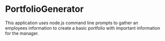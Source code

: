 # PortfolioGenerator
This application uses node.js command line prompts to gather an employees information to create a basic portfolio with important information for the manager.

